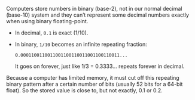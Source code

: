 Computers store numbers in binary (base-2), not in our normal decimal (base-10) system and they can’t represent some decimal numbers exactly when using binary floating-point.

- In decimal, `0.1` is exact (1/10).
- In binary, `1/10` becomes an infinite repeating fraction:

  ```
  0.0001100110011001100110011001100110011...
  ```

  It goes on forever, just like 1/3 = 0.3333… repeats forever in decimal.

Because a computer has limited memory, it must cut off this repeating binary pattern after a certain number of bits (usually 52 bits for a 64-bit float).
So the stored value is close to, but not exactly, 0.1 or 0.2.
